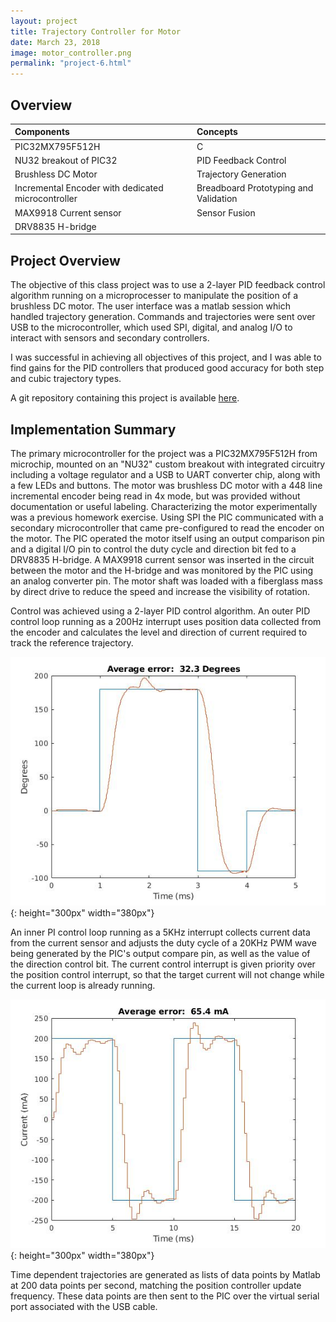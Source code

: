 ```yaml
---
layout: project
title: Trajectory Controller for Motor
date: March 23, 2018
image: motor_controller.png
permalink: "project-6.html"
---
```


## Overview

|Components                     |Concepts|
|:------------------------------|:----------------------|
|PIC32MX795F512H   | C                   |
|NU32 breakout of PIC32             | PID Feedback Control            |
|Brushless DC Motor       | Trajectory Generation   |
|Incremental Encoder with dedicated microcontroller     | Breadboard Prototyping and Validation    |
|MAX9918 Current sensor| Sensor Fusion |
|DRV8835 H-bridge | |



<!--
Todo:
    Final video gif for intro
    Feedback control graphs in summary

-->


## Project Overview
The objective of this class project was to use a 2-layer PID feedback control algorithm running on a microprocesser to manipulate the position of a brushless DC motor. The user interface was a matlab session which handled trajectory generation. Commands and trajectories were sent over USB to the microcontroller, which used SPI, digital, and analog I/O to interact with sensors and secondary controllers.

I was successful in achieving all objectives of this project, and I was able to find gains for the PID controllers that produced good accuracy for both step and cubic trajectory types.


A git repository containing this project is available [here](https://github.com/idtx314/PID-Motor-Control).

## Implementation Summary
The primary microcontroller for the project was a PIC32MX795F512H from microchip, mounted on an "NU32" custom breakout with integrated circuitry including a voltage regulator and a USB to UART converter chip, along with a few LEDs and buttons. The motor was brushless DC motor with a 448 line incremental encoder being read in 4x mode, but was provided without documentation or useful labeling. Characterizing the motor experimentally was a previous homework exercise. Using SPI the PIC communicated with a secondary microcontroller that came pre-configured to read the encoder on the motor. The PIC operated the motor itself using an output comparison pin and a digital I/O pin to control the duty cycle and direction bit fed to a DRV8835 H-bridge. A MAX9918 current sensor was inserted in the circuit between the motor and the H-bridge and was monitored by the PIC using an analog converter pin. The motor shaft was loaded with a fiberglass mass by direct drive to reduce the speed and increase the visibility of rotation.

Control was achieved using a 2-layer PID control algorithm. An outer PID control loop running as a 200Hz interrupt uses position data collected from the encoder and calculates the level and direction of current required to track the reference trajectory. 

![Position Control](../public/images/position_control.jpg){: height="300px" width="380px"}

An inner PI control loop running as a 5KHz interrupt collects current data from the current sensor and adjusts the duty cycle of a 20KHz PWM wave being generated by the PIC's output compare pin, as well as the value of the direction control bit. 
The current control interrupt is given priority over the position control interrupt, so that the target current will not change while the current loop is already running.

![Display Mode](../public/images/current_control.jpg){: height="300px" width="380px"}

Time dependent trajectories are generated as lists of data points by Matlab at 200 data points per second, matching the position controller update frequency. These data points are then sent to the PIC over the virtual serial port associated with the USB cable.

<!-- 
![Display Mode](../public/images/visualization.png){: height="170px" width="300px"}
    -->
